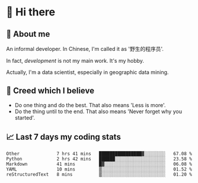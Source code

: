 # 👋 Hi there

## :speech_balloon: About me

An informal developer. In Chinese, I'm called it as '野生的程序员'.

In fact, _development_ is not my main work. It's my hobby.

Actually, I'm a data scientist, especially in geographic data mining.

## :see_no_evil: Creed which I believe

- Do one thing and do the best. That also means 'Less is more'.
- Do the thing until to the end. That also means 'Never forget why you started'.

## :chart_with_upwards_trend: Last 7 days my coding stats

<!--START_SECTION:waka-->
```text
Other              7 hrs 41 mins   ████████████████▓░░░░░░░░   67.08 % 
Python             2 hrs 42 mins   ██████░░░░░░░░░░░░░░░░░░░   23.58 % 
Markdown           41 mins         █▓░░░░░░░░░░░░░░░░░░░░░░░   06.08 % 
YAML               10 mins         ▒░░░░░░░░░░░░░░░░░░░░░░░░   01.52 % 
reStructuredText   8 mins          ▒░░░░░░░░░░░░░░░░░░░░░░░░   01.20 % 
```
<!--END_SECTION:waka-->
